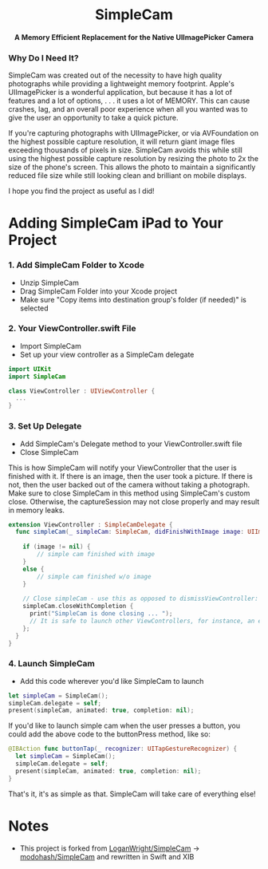 <h1 align="center">SimpleCam</h1>

<h4 align="center">A Memory Efficient Replacement for the Native UIImagePicker Camera</h4>

<h3>Why Do I Need It?</h3>

SimpleCam was created out of the necessity to have high quality photographs while providing a lightweight memory footprint.  Apple's UIImagePicker is a wonderful application, but because it has a lot of features and a lot of options, . . . it uses a lot of MEMORY.  This can cause crashes, lag, and an overall poor experience when all you wanted was to give the user an opportunity to take a quick picture.

If you're capturing photographs with UIImagePicker, or via AVFoundation on the highest possible capture resolution, it will return giant image files exceeding thousands of pixels in size.  SimpleCam avoids this while still using the highest possible capture resolution by resizing the photo to 2x the size of the phone's screen.  This allows the photo to maintain a significantly reduced file size while still looking clean and brilliant on mobile displays.

I hope you find the project as useful as I did!

# Adding SimpleCam iPad to Your Project

### 1. Add SimpleCam Folder to Xcode

- Unzip SimpleCam
- Drag SimpleCam Folder into your Xcode project
- Make sure "Copy items into destination group's folder (if needed)" is selected

### 2. Your ViewController.swift File

- Import SimpleCam
- Set up your view controller as a SimpleCam delegate

```Swift
import UIKit
import SimpleCam

class ViewController : UIViewController {
  ...
}
```

### 3. Set Up Delegate

- Add SimpleCam's Delegate method to your ViewController.swift file
- Close SimpleCam

This is how SimpleCam will notify your ViewController that the user is finished with it.  If there is an image, then the user took a picture.  If there is not, then the user backed out of the camera without taking a photograph.  Make sure to close SimpleCam in this method using SimpleCam's custom close.  Otherwise, the captureSession may not close properly and may result in memory leaks.

```Swift
extension ViewController : SimpleCamDelegate {
  func simpleCam(_ simpleCam: SimpleCam, didFinishWithImage image: UIImage?) {
    
    if (image != nil) {
        // simple cam finished with image
    }
    else {
        // simple cam finished w/o image
    }
    
    // Close simpleCam - use this as opposed to dismissViewController: to properly end photo session
    simpleCam.closeWithCompletion {
      print("SimpleCam is done closing ... ");
      // It is safe to launch other ViewControllers, for instance, an editor here.
    };
  }
}
```

### 4. Launch SimpleCam

- Add this code wherever you'd like SimpleCam to launch

```Swift
let simpleCam = SimpleCam();
simpleCam.delegate = self;    
present(simpleCam, animated: true, completion: nil);
```
If you'd like to launch simple cam when the user presses a button, you could add the above code to the buttonPress method, like so:

```Swift
@IBAction func buttonTap(_ recognizer: UITapGestureRecognizer) {        
  let simpleCam = SimpleCam();
  simpleCam.delegate = self;    
  present(simpleCam, animated: true, completion: nil);
}
```
That's it, it's as  simple as that.  SimpleCam will take care of everything else!

# Notes

- This project is forked from [LoganWright/SimpleCam](https://github.com/LoganWright/SimpleCam) -> [modohash/SimpleCam](https://github.com/modohash/SimpleCam) and rewritten in Swift and XIB
